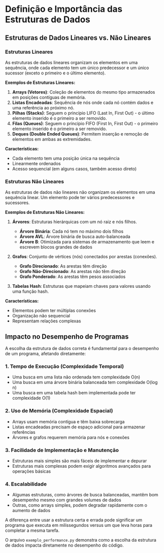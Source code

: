 # Definição e Importância das Estruturas de Dados

## Estruturas de Dados Lineares vs. Não Lineares

### Estruturas Lineares

As estruturas de dados lineares organizam os elementos em uma sequência, onde cada elemento tem um único predecessor e um único sucessor (exceto o primeiro e o último elemento).

**Exemplos de Estruturas Lineares:**

1. **Arrays (Vetores)**: Coleção de elementos do mesmo tipo armazenados em posições contíguas de memória.
2. **Listas Encadeadas**: Sequência de nós onde cada nó contém dados e uma referência ao próximo nó.
3. **Pilhas (Stacks)**: Seguem o princípio LIFO (Last In, First Out) - o último elemento inserido é o primeiro a ser removido.
4. **Filas (Queues)**: Seguem o princípio FIFO (First In, First Out) - o primeiro elemento inserido é o primeiro a ser removido.
5. **Deques (Double Ended Queues)**: Permitem inserção e remoção de elementos em ambas as extremidades.

**Características:**
- Cada elemento tem uma posição única na sequência
- Linearmente ordenados
- Acesso sequencial (em alguns casos, também acesso direto)

### Estruturas Não Lineares

As estruturas de dados não lineares não organizam os elementos em uma sequência linear. Um elemento pode ter vários predecessores e sucessores.

**Exemplos de Estruturas Não Lineares:**

1. **Árvores**: Estruturas hierárquicas com um nó raiz e nós filhos.
   - **Árvore Binária**: Cada nó tem no máximo dois filhos
   - **Árvore AVL**: Árvore binária de busca auto-balanceada
   - **Árvore B**: Otimizada para sistemas de armazenamento que leem e escrevem blocos grandes de dados
   
2. **Grafos**: Conjunto de vértices (nós) conectados por arestas (conexões).
   - **Grafo Direcionado**: As arestas têm direção
   - **Grafo Não-Direcionado**: As arestas não têm direção
   - **Grafo Ponderado**: As arestas têm pesos associados

3. **Tabelas Hash**: Estruturas que mapeiam chaves para valores usando uma função hash.

**Características:**
- Elementos podem ter múltiplas conexões
- Organização não sequencial
- Representam relações complexas

## Impacto no Desempenho de Programas

A escolha da estrutura de dados correta é fundamental para o desempenho de um programa, afetando diretamente:

### 1. Tempo de Execução (Complexidade Temporal)
- Uma busca em uma lista não ordenada tem complexidade O(n)
- Uma busca em uma árvore binária balanceada tem complexidade O(log n)
- Uma busca em uma tabela hash bem implementada pode ter complexidade O(1)

### 2. Uso de Memória (Complexidade Espacial)
- Arrays usam memória contígua e têm baixa sobrecarga
- Listas encadeadas precisam de espaço adicional para armazenar referências
- Árvores e grafos requerem memória para nós e conexões

### 3. Facilidade de Implementação e Manutenção
- Estruturas mais simples são mais fáceis de implementar e depurar
- Estruturas mais complexas podem exigir algoritmos avançados para operações básicas

### 4. Escalabilidade
- Algumas estruturas, como árvores de busca balanceadas, mantêm bom desempenho mesmo com grandes volumes de dados
- Outras, como arrays simples, podem degradar rapidamente com o aumento de dados

A diferença entre usar a estrutura certa e errada pode significar um programa que executa em milissegundos versus um que leva horas para completar a mesma tarefa.

O arquivo `exemplo_performance.py` demonstra como a escolha da estrutura de dados impacta diretamente no desempenho do código.
